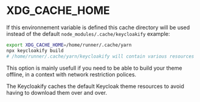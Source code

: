 # XDG\_CACHE\_HOME

If this environnement variable is defined this cache directory will be used instead of the default `node_modules/.cache/keycloakify` example:

```bash
export XDG_CACHE_HOME=/home/runner/.cache/yarn
npx keycloakify build
# /home/runner/.cache/yarn/keycloakify will contain various resources
```

This option is mainly usefull if you need to be able to build your theme offline, in a context with network restriction polices. &#x20;

The Keycloakify caches the default Keycloak theme resources to avoid having to download them over and over. &#x20;

